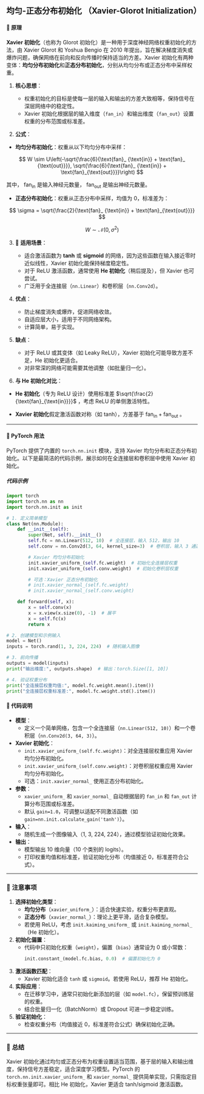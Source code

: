 ## 均匀-正态分布初始化 （Xavier-Glorot Initialization）

#### 📖 **原理**
**Xavier 初始化**（也称为 Glorot 初始化）是一种用于深度神经网络权重初始化的方法，由 Xavier Glorot 和 Yoshua Bengio 在 2010 年提出，旨在解决梯度消失或爆炸问题，确保网络在前向和反向传播时保持适当的方差。Xavier 初始化有两种变体：**均匀分布初始化**和**正态分布初始化**，分别从均匀分布或正态分布中采样权重。

1. **核心思想**：
   - 权重初始化的目标是使每一层的输入和输出的方差大致相等，保持信号在深层网络中的稳定性。
   - Xavier 初始化根据层的输入维度（`fan_in`）和输出维度（`fan_out`）设置权重的分布范围或标准差。

2. **公式**：


* **均匀分布初始化**：权重从以下均匀分布中采样：

$$
W \sim U\left(-\sqrt{\frac{6}{\text{fan}_ {\text{in}} + \text{fan}_ {\text{out}}}},  \sqrt{\frac{6}{\text{fan}_ {\text{in}} + \text{fan}_{\text{out}}}}\right)
$$

  其中， $\text{fan}_ {\text{in}}$ 是输入神经元数量， $\text{fan}_ {\text{out}}$ 是输出神经元数量。

* **正态分布初始化**：权重从正态分布中采样，均值为 0，标准差为：

$$
\sigma = \sqrt{\frac{2}{\text{fan}_ {\text{in}} + \text{fan}_{\text{out}}}}
$$

$$
W \sim \mathcal{N}(0, \sigma^2)
$$




3. 📖 **适用场景**：
   - 适合激活函数为 **tanh** 或 **sigmoid** 的网络，因为这些函数在输入接近零时近似线性，Xavier 初始化能保持梯度稳定性。
   - 对于 ReLU 激活函数，通常使用 **He 初始化**（稍后提及），但 Xavier 也可尝试。
   - 广泛用于全连接层（`nn.Linear`）和卷积层（`nn.Conv2d`）。

4. **优点**：
   - 防止梯度消失或爆炸，促进网络收敛。
   - 自适应层大小，适用于不同网络架构。
   - 计算简单，易于实现。

5. **缺点**：
   - 对于 ReLU 或其变体（如 Leaky ReLU），Xavier 初始化可能导致方差不足，He 初始化更适合。
   - 对非常深的网络可能需要其他调整（如批量归一化）。

6. **与 He 初始化对比**：


* **He 初始化**（专为 ReLU 设计）使用标准差 $\sqrt{\frac{2}{\text{fan}_{\text{in}}}}$ ，考虑 ReLU 的单侧激活特性。

* **Xavier 初始化**假定激活函数对称（如 tanh），方差基于 $\text{fan}_ {\text{in}} + \text{fan}_{\text{out}}$ 。




---

#### 📖 **PyTorch 用法**
PyTorch 提供了内置的 `torch.nn.init` 模块，支持 Xavier 均匀分布和正态分布初始化。以下是最简洁的代码示例，展示如何在全连接层和卷积层中使用 Xavier 初始化。

##### **代码示例**
```python
import torch
import torch.nn as nn
import torch.nn.init as init

# 1. 定义简单模型
class Net(nn.Module):
    def __init__(self):
        super(Net, self).__init__()
        self.fc = nn.Linear(512, 10)  # 全连接层，输入 512，输出 10
        self.conv = nn.Conv2d(3, 64, kernel_size=3)  # 卷积层，输入 3 通道，输出 64 通道

        # Xavier 均匀分布初始化
        init.xavier_uniform_(self.fc.weight)  # 初始化全连接层权重
        init.xavier_uniform_(self.conv.weight)  # 初始化卷积层权重

        # 可选：Xavier 正态分布初始化
        # init.xavier_normal_(self.fc.weight)
        # init.xavier_normal_(self.conv.weight)

    def forward(self, x):
        x = self.conv(x)
        x = x.view(x.size(0), -1)  # 展平
        x = self.fc(x)
        return x

# 2. 创建模型和示例输入
model = Net()
inputs = torch.rand(1, 3, 224, 224)  # 随机输入图像

# 3. 前向传播
outputs = model(inputs)
print("输出维度:", outputs.shape)  # 输出：torch.Size([1, 10])

# 4. 验证权重分布
print("全连接层权重均值:", model.fc.weight.mean().item())
print("全连接层权重标准差:", model.fc.weight.std().item())
```

#### 📖 **代码说明**
- **模型**：
  - 定义一个简单网络，包含一个全连接层（`nn.Linear(512, 10)`）和一个卷积层（`nn.Conv2d(3, 64, 3)`）。
- **Xavier 初始化**：
  - `init.xavier_uniform_(self.fc.weight)`：对全连接层权重应用 Xavier 均匀分布初始化。
  - `init.xavier_uniform_(self.conv.weight)`：对卷积层权重应用 Xavier 均匀分布初始化。
  - 可选：`init.xavier_normal_` 使用正态分布初始化。
- **参数**：
  - `xavier_uniform_` 和 `xavier_normal_` 自动根据层的 `fan_in` 和 `fan_out` 计算分布范围或标准差。
  - 默认 `gain=1.0`，可调整以适配不同激活函数（如 `gain=nn.init.calculate_gain('tanh')`）。
- **输入**：
  - 随机生成一个图像输入（1, 3, 224, 224），通过模型验证初始化效果。
- **输出**：
  - 模型输出 10 维向量（10 个类别的 logits）。
  - 打印权重均值和标准差，验证初始化分布（均值接近 0，标准差符合公式）。

---

### 📖 **注意事项**
1. **选择初始化类型**：
   - **均匀分布**（`xavier_uniform_`）：适合快速实验，权重分布更直观。
   - **正态分布**（`xavier_normal_`）：理论上更平滑，适合复杂模型。
   - 若使用 ReLU，考虑 `init.kaiming_uniform_` 或 `init.kaiming_normal_`（He 初始化）。
2. **初始化偏置**：
   - 代码中只初始化权重（`weight`），偏置（`bias`）通常设为 0 或小常数：
     ```python
     init.constant_(model.fc.bias, 0.0)  # 偏置初始化为 0
     ```
3. **激活函数匹配**：
   - Xavier 初始化适合 `tanh` 或 `sigmoid`。若使用 ReLU，推荐 He 初始化。
4. **实际应用**：
   - 在迁移学习中，通常只初始化新添加的层（如 `model.fc`），保留预训练层的权重。
   - 结合批量归一化（BatchNorm）或 Dropout 可进一步稳定训练。
5. **验证初始化**：
   - 检查权重分布（均值接近 0，标准差符合公式）确保初始化正确。

---

### 📖 **总结**
Xavier 初始化通过均匀或正态分布为权重设置适当范围，基于层的输入和输出维度，保持信号方差稳定，适合深度学习模型。PyTorch 的 `torch.nn.init.xavier_uniform_` 和 `xavier_normal_` 提供简单实现，只需指定目标权重张量即可。相比 He 初始化，Xavier 更适合 tanh/sigmoid 激活函数。
